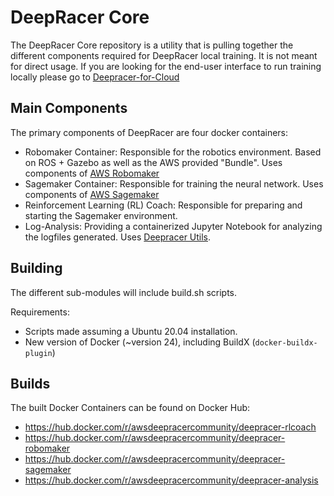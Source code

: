 # DeepRacer Core
The DeepRacer Core repository is a utility that is pulling together the different components required for DeepRacer local training. It is not meant for direct usage. If you are looking for the end-user interface to run training locally please go to [Deepracer-for-Cloud](https://github.com/aws-deepracer-community/deepracer-for-cloud)

## Main Components

The primary components of DeepRacer are four docker containers:
* Robomaker Container: Responsible for the robotics environment. Based on ROS + Gazebo as well as the AWS provided "Bundle". Uses components of [AWS Robomaker](https://aws.amazon.com/robomaker/)
* Sagemaker Container: Responsible for training the neural network. Uses components of [AWS Sagemaker](https://aws.amazon.com/robomaker/)
* Reinforcement Learning (RL) Coach: Responsible for preparing and starting the Sagemaker environment.
* Log-Analysis: Providing a containerized Jupyter Notebook for analyzing the logfiles generated. Uses [Deepracer Utils](https://github.com/aws-deepracer-community/deepracer-utils).

## Building

The different sub-modules will include build.sh scripts.

Requirements:
* Scripts made assuming a Ubuntu 20.04 installation.
* New version of Docker (~version 24), including BuildX (`docker-buildx-plugin`)

## Builds

The built Docker Containers can be found on Docker Hub: 
* https://hub.docker.com/r/awsdeepracercommunity/deepracer-rlcoach
* https://hub.docker.com/r/awsdeepracercommunity/deepracer-robomaker
* https://hub.docker.com/r/awsdeepracercommunity/deepracer-sagemaker
* https://hub.docker.com/r/awsdeepracercommunity/deepracer-analysis
